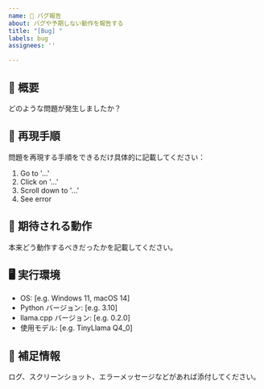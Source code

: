 ```yaml
---
name: 🐛 バグ報告
about: バグや予期しない動作を報告する
title: "[Bug] "
labels: bug
assignees: ''

---
```


## 🐞 概要

どのような問題が発生しましたか？

## 🔁 再現手順

問題を再現する手順をできるだけ具体的に記載してください：

1. Go to '...'
2. Click on '...'
3. Scroll down to '...'
4. See error

## 🧪 期待される動作

本来どう動作するべきだったかを記載してください。

## 🖥️ 実行環境

- OS: [e.g. Windows 11, macOS 14]
- Python バージョン: [e.g. 3.10]
- llama.cpp バージョン: [e.g. 0.2.0]
- 使用モデル: [e.g. TinyLlama Q4_0]

## 📎 補足情報

ログ、スクリーンショット、エラーメッセージなどがあれば添付してください。